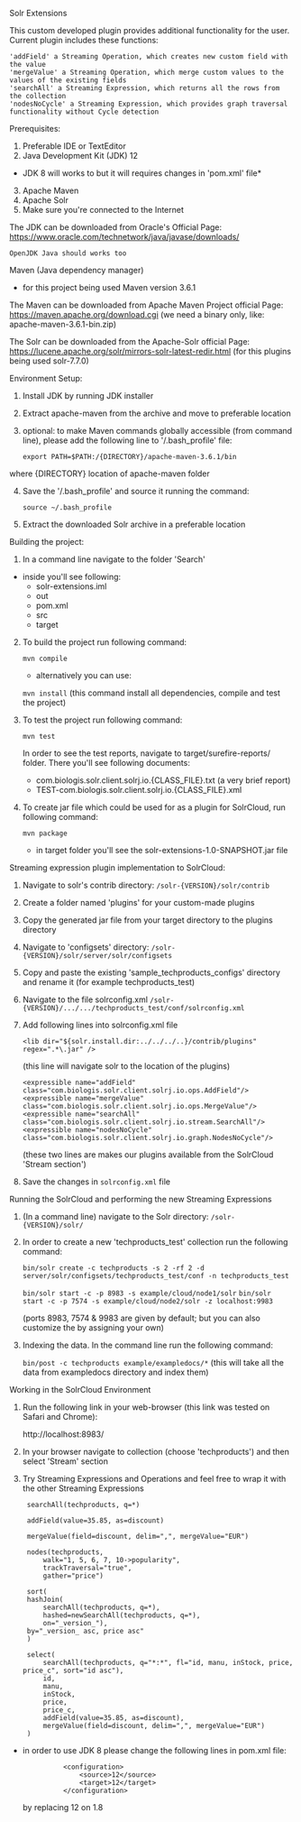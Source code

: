 Solr Extensions

This custom developed plugin provides additional functionality for the user.
Current plugin includes these functions:

    'addField' a Streaming Operation, which creates new custom field with the value
    'mergeValue' a Streaming Operation, which merge custom values to the values of the existing fields
    'searchAll' a Streaming Expression, which returns all the rows from the collection
    'nodesNoCycle' a Streaming Expression, which provides graph traversal functionality without Cycle detection

Prerequisites:

1. Preferable IDE or TextEditor
2. Java Development Kit (JDK) 12
- JDK 8 will works to but it will requires changes in 'pom.xml' file*
3. Apache Maven
4. Apache Solr
5. Make sure you're connected to the Internet

The JDK can be downloaded from Oracle's Official Page:
https://www.oracle.com/technetwork/java/javase/downloads/

`OpenJDK Java should works too`

Maven (Java dependency manager)
- for this project being used Maven version 3.6.1

The Maven can be downloaded from Apache Maven Project official Page:
https://maven.apache.org/download.cgi
(we need a binary only, like: apache-maven-3.6.1-bin.zip)

The Solr can be downloaded from the Apache-Solr official Page:
https://lucene.apache.org/solr/mirrors-solr-latest-redir.html
(for this plugins being used solr-7.7.0)

Environment Setup:

1. Install JDK by running JDK installer
2. Extract apache-maven from the archive and move to preferable location
3. optional: to make Maven commands globally accessible (from command line),
please add the following line to '/.bash_profile' file:

    `export PATH=$PATH:/{DIRECTORY}/apache-maven-3.6.1/bin`

where {DIRECTORY} location of apache-maven folder

4. Save the '/.bash_profile' and source it running the command:

    `source ~/.bash_profile`

5. Extract the downloaded Solr archive in a preferable location

Building the project:

1. In a command line navigate to the folder 'Search'
- inside you'll see following:
    - solr-extensions.iml
    - out         
    - pom.xml      
    - src          
    - target

2. To build the project run following command:
    
    `mvn compile`

    - alternatively you can use:

    `mvn install`
    (this command install all dependencies, compile and test the project)

3. To test the project run following command:

    `mvn test`

    In order to see the test reports, navigate to target/surefire-reports/ folder.
    There you'll see following documents:
    - com.biologis.solr.client.solrj.io.{CLASS_FILE}.txt (a very brief report)
    - TEST-com.biologis.solr.client.solrj.io.{CLASS_FILE}.xml
    

4. To create jar file which could be used for as a plugin for SolrCloud, run following command:

    `mvn package`

    - in target folder you'll see the solr-extensions-1.0-SNAPSHOT.jar file

Streaming expression plugin implementation to SolrCloud:

1. Navigate to solr's contrib directory:
    `/solr-{VERSION}/solr/contrib`

2. Create a folder named 'plugins' for your custom-made plugins

3. Copy the generated jar file from your target directory to the plugins directory

4. Navigate to 'configsets' directory:
    `/solr-{VERSION}/solr/server/solr/configsets`

5. Copy and paste the existing 'sample_techproducts_configs' directory and rename it
(for example techproducts_test)

6. Navigate to the file solrconfig.xml
    `/solr-{VERSION}/.../.../techproducts_test/conf/solrconfig.xml`

7. Add following lines into solrconfig.xml file

    `<lib dir="${solr.install.dir:../../../..}/contrib/plugins" regex=".*\.jar" />`

    (this line will navigate solr to the location of the plugins)

    `<expressible name="addField" class="com.biologis.solr.client.solrj.io.ops.AddField"/>`
    `<expressible name="mergeValue" class="com.biologis.solr.client.solrj.io.ops.MergeValue"/>`
    `<expressible name="searchAll" class="com.biologis.solr.client.solrj.io.stream.SearchAll"/>`
    `<expressible name="nodesNoCycle" class="com.biologis.solr.client.solrj.io.graph.NodesNoCycle"/>`
   
    (these two lines are makes our plugins available from the SolrCloud 'Stream section')
    
8. Save the changes in `solrconfig.xml` file

Running the SolrCloud and performing the new Streaming Expressions

1. (In a command line) navigate to the Solr directory:
    `/solr-{VERSION}/solr/`

2. In order to create a new 'techproducts_test' collection run the following command:

    `bin/solr create -c techproducts -s 2 -rf 2 -d server/solr/configsets/techproducts_test/conf -n techproducts_test`

    `bin/solr start -c -p 8983 -s example/cloud/node1/solr`
    `bin/solr start -c -p 7574 -s example/cloud/node2/solr -z localhost:9983`

    (ports 8983, 7574 & 9983 are given by default; but you can also customize the by assigning your own)

3. Indexing the data. In the command line run the following command:

    `bin/post -c techproducts example/exampledocs/*`
    (this will take all the data from exampledocs directory and index them)

Working in the SolrCloud Environment

1. Run the following link in your web-browser (this link was tested on Safari and Chrome):

    http://localhost:8983/

2. In your browser navigate to collection (choose 'techproducts') and then select 'Stream' section

3. Try Streaming Expressions and Operations and feel free to wrap it with the other Streaming Expressions

        searchAll(techproducts, q=*)

        addField(value=35.85, as=discount)
        
        mergeValue(field=discount, delim=",", mergeValue="EUR")
        
        nodes(techproducts, 
            walk="1, 5, 6, 7, 10->popularity",
            trackTraversal="true",
            gather="price")

        sort(
        hashJoin(
            searchAll(techproducts, q=*),
            hashed=newSearchAll(techproducts, q=*),
            on="_version_"),
        by="_version_ asc, price asc"
        )

        select(
            searchAll(techproducts, q="*:*", fl="id, manu, inStock, price, price_c", sort="id asc"),
            id,
            manu,
            inStock,
            price,
            price_c,
            addField(value=35.85, as=discount),
            mergeValue(field=discount, delim=",", mergeValue="EUR")
        )


* in order to use JDK 8 please change the following lines in pom.xml file:
                
                <configuration>
                    <source>12</source>
                    <target>12</target>
                </configuration>

    by replacing 12 on 1.8